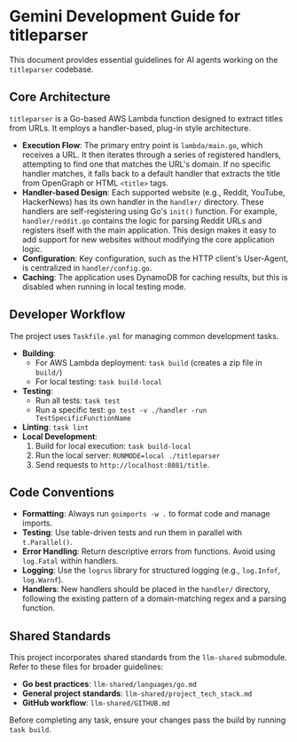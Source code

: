 # Gemini Development Guide for titleparser

This document provides essential guidelines for AI agents working on the `titleparser` codebase.

## Core Architecture

`titleparser` is a Go-based AWS Lambda function designed to extract titles from URLs. It employs a handler-based, plug-in style architecture.

- **Execution Flow**: The primary entry point is `lambda/main.go`, which receives a URL. It then iterates through a series of registered handlers, attempting to find one that matches the URL's domain. If no specific handler matches, it falls back to a default handler that extracts the title from OpenGraph or HTML `<title>` tags.
- **Handler-based Design**: Each supported website (e.g., Reddit, YouTube, HackerNews) has its own handler in the `handler/` directory. These handlers are self-registering using Go's `init()` function. For example, `handler/reddit.go` contains the logic for parsing Reddit URLs and registers itself with the main application. This design makes it easy to add support for new websites without modifying the core application logic.
- **Configuration**: Key configuration, such as the HTTP client's User-Agent, is centralized in `handler/config.go`.
- **Caching**: The application uses DynamoDB for caching results, but this is disabled when running in local testing mode.

## Developer Workflow

The project uses `Taskfile.yml` for managing common development tasks.

- **Building**:
  - For AWS Lambda deployment: `task build` (creates a zip file in `build/`)
  - For local testing: `task build-local`
- **Testing**:
  - Run all tests: `task test`
  - Run a specific test: `go test -v ./handler -run TestSpecificFunctionName`
- **Linting**: `task lint`
- **Local Development**:
  1. Build for local execution: `task build-local`
  2. Run the local server: `RUNMODE=local ./titleparser`
  3. Send requests to `http://localhost:8081/title`.

## Code Conventions

- **Formatting**: Always run `goimports -w .` to format code and manage imports.
- **Testing**: Use table-driven tests and run them in parallel with `t.Parallel()`.
- **Error Handling**: Return descriptive errors from functions. Avoid using `log.Fatal` within handlers.
- **Logging**: Use the `logrus` library for structured logging (e.g., `log.Infof`, `log.Warnf`).
- **Handlers**: New handlers should be placed in the `handler/` directory, following the existing pattern of a domain-matching regex and a parsing function.

## Shared Standards

This project incorporates shared standards from the `llm-shared` submodule. Refer to these files for broader guidelines:

- **Go best practices**: `llm-shared/languages/go.md`
- **General project standards**: `llm-shared/project_tech_stack.md`
- **GitHub workflow**: `llm-shared/GITHUB.md`

Before completing any task, ensure your changes pass the build by running `task build`.
